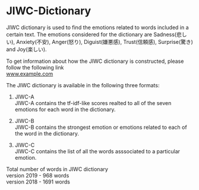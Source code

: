 # JIWC-Dictionary
JIWC dictionary is used to find the emotions related to words included in a certain text.
The emotions considered for the dictionary are Sadness(悲しい), Anxiety(不安), Anger(怒り), Diguist(嫌悪感), Trust(信頼感), Surprise(驚き) and Joy(楽しい).

To get information about how the JIWC dictionary is constructed, please follow the following link\
www.example.com


The JIWC dictionary is available in the following three formats:
1. JIWC-A\
JIWC-A contains the tf-idf-like scores realted to all of the seven emotions for each word in the dictionary.

2. JIWC-B\
JIWC-B contains the strongest emotion or emotions related to each of the word in the dictionary.

3. JIWC-C\
JIWC-C contains the list of all the words asssociated to a particular emotion.


Total number of words in JIWC dictionary\
version 2019 - 968 words\
version 2018 - 1691 words
